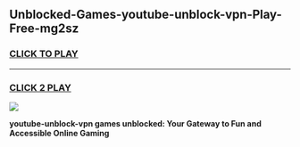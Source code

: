 
## Unblocked-Games-youtube-unblock-vpn-Play-Free-mg2sz
<h3>
<a href="https://premium76.site?title=youtube-unblock-vpn&ref=23A">CLICK TO PLAY</a></h3>
<hr>

<h3>
<a href="https://premium76.site?title=youtube-unblock-vpn&ref=23A">CLICK 2 PLAY</a>
  
</h3>

<a href="https://premium76.site?title=youtube-unblock-vpn&ref=23A"><img src="https://clearcache.store/games.png"></a>


**youtube-unblock-vpn games unblocked: Your Gateway to Fun and Accessible Online Gaming**
